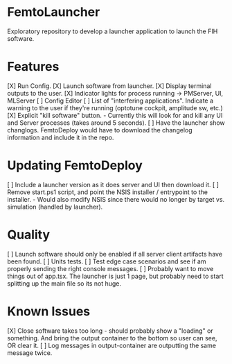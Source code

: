 # FemtoLauncher
Exploratory repository to develop a launcher application to launch the FIH software.

# Features
[X] Run Config.
[X] Launch software from launcher.
[X] Display terminal outputs to the user.
[X] Indicator lights for process running -> PMServer, UI, MLServer
[ ] Config Editor
[ ] List of "interfering applications". Indicate a warning to the user if they're running (optotune cockpit, amplitude sw, etc.)
[X] Explicit "kill software" button.
    - Currently this will look for and kill any UI and Server processes (takes around 5 seconds).
[ ] Have the launcher show changlogs. FemtoDeploy would have to download the changelog information and include it in the repo.

# Updating FemtoDeploy
[ ] Include a launcher version as it does server and UI then download it.
[ ]  Remove start.ps1 script, and point the NSIS installer / entrypoint to the installer.
    - Would also modify NSIS since there would no longer by target vs. simulation (handled by launcher).

# Quality
[ ] Launch software should only be enabled if all server client artifacts have been found.
[ ] Units tests.
[ ] Test edge case scenarios and see if am properly sending the right console messages.
[ ] Probably want to move things out of app.tsx. The launcher is just 1 page, but probably need to start splitting up the main file so its not huge.

# Known Issues
[X] Close software takes too long - should probably show a "loading" or something. And bring the output container to the bottom so user can see, OR clear it.
[ ] Log messages in output-container are outputting the same message twice.
